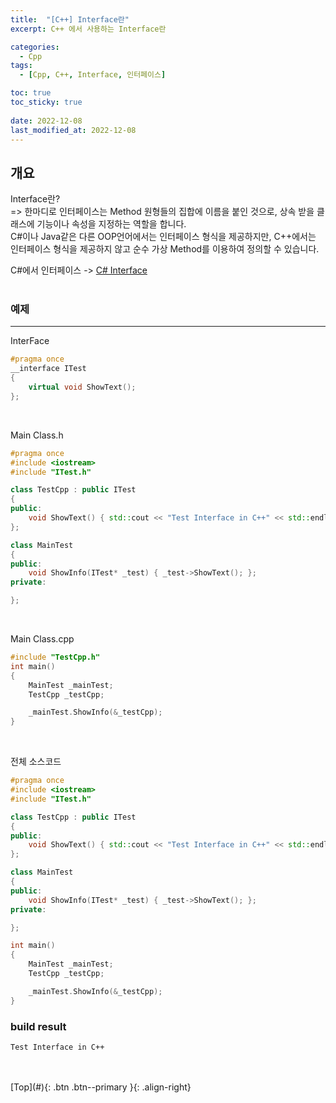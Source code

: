 ```yaml
---
title:  "[C++] Interface란"
excerpt: C++ 에서 사용하는 Interface란

categories:
  - Cpp
tags:
  - [Cpp, C++, Interface, 인터페이스]

toc: true
toc_sticky: true
 
date: 2022-12-08
last_modified_at: 2022-12-08
---
```


## 개요
Interface란?<br>
=> 한마디로 인터페이스는 Method 원형들의 집합에 이름을 붙인 것으로, 상속 받을 클래스에 기능이나 속성을 지정하는 역할을 합니다. <br>
C#이나 Java같은 다른 OOP언어에서는 인터페이스 형식을 제공하지만, C++에서는 인터페이스 형식을 제공하지 않고 순수 가상 Method를 이용하여 정의할 수 있습니다. <br>

C#에서 인터페이스 -> [C# Interface](https://choiyoungchan.github.io/c%20sharp/interface/)  <br><br>


### 예제
--- 

InterFace
```c++
#pragma once
__interface ITest
{
	virtual void ShowText();
};
```
<br> 

Main Class.h
```c++
#pragma once
#include <iostream>
#include "ITest.h"

class TestCpp : public ITest
{
public:
	void ShowText() { std::cout << "Test Interface in C++" << std::endl; };
};

class MainTest
{
public:
	void ShowInfo(ITest* _test) { _test->ShowText(); };
private:

};
```
<br>

Main Class.cpp
```c++
#include "TestCpp.h"
int main()
{
	MainTest _mainTest;
	TestCpp _testCpp;

	_mainTest.ShowInfo(&_testCpp);
}
```

<br> 

전체 소스코드

```c++
#pragma once
#include <iostream>
#include "ITest.h"

class TestCpp : public ITest
{
public:
	void ShowText() { std::cout << "Test Interface in C++" << std::endl; };
};

class MainTest
{
public:
	void ShowInfo(ITest* _test) { _test->ShowText(); };
private:

};

int main()
{
	MainTest _mainTest;
	TestCpp _testCpp;

	_mainTest.ShowInfo(&_testCpp);
}
```


### build result

```
Test Interface in C++
```

<br>



<br>
[Top](#){: .btn .btn--primary }{: .align-right}